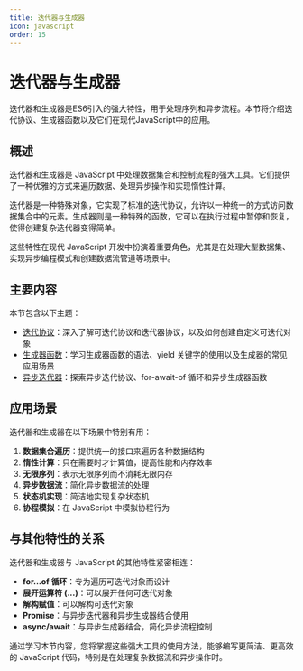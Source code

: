```yaml
---
title: 迭代器与生成器
icon: javascript
order: 15
---
```


# 迭代器与生成器

迭代器和生成器是ES6引入的强大特性，用于处理序列和异步流程。本节将介绍迭代协议、生成器函数以及它们在现代JavaScript中的应用。

## 概述

迭代器和生成器是 JavaScript 中处理数据集合和控制流程的强大工具。它们提供了一种优雅的方式来遍历数据、处理异步操作和实现惰性计算。

迭代器是一种特殊对象，它实现了标准的迭代协议，允许以一种统一的方式访问数据集合中的元素。生成器则是一种特殊的函数，它可以在执行过程中暂停和恢复，使得创建复杂迭代器变得简单。

这些特性在现代 JavaScript 开发中扮演着重要角色，尤其是在处理大型数据集、实现异步编程模式和创建数据流管道等场景中。

## 主要内容

本节包含以下主题：

- [迭代协议](./1.15.1-迭代协议.md)：深入了解可迭代协议和迭代器协议，以及如何创建自定义可迭代对象
- [生成器函数](./1.15.2-生成器函数.md)：学习生成器函数的语法、yield 关键字的使用以及生成器的常见应用场景
- [异步迭代器](./1.15.3-异步迭代器.md)：探索异步迭代协议、for-await-of 循环和异步生成器函数

## 应用场景

迭代器和生成器在以下场景中特别有用：

1. **数据集合遍历**：提供统一的接口来遍历各种数据结构
2. **惰性计算**：只在需要时才计算值，提高性能和内存效率
3. **无限序列**：表示无限序列而不消耗无限内存
4. **异步数据流**：简化异步数据流的处理
5. **状态机实现**：简洁地实现复杂状态机
6. **协程模拟**：在 JavaScript 中模拟协程行为

## 与其他特性的关系

迭代器和生成器与 JavaScript 的其他特性紧密相连：

- **for...of 循环**：专为遍历可迭代对象而设计
- **展开运算符 (...)**：可以展开任何可迭代对象
- **解构赋值**：可以解构可迭代对象
- **Promise**：与异步迭代器和异步生成器结合使用
- **async/await**：与异步生成器结合，简化异步流程控制

通过学习本节内容，您将掌握这些强大工具的使用方法，能够编写更简洁、更高效的 JavaScript 代码，特别是在处理复杂数据流和异步操作时。